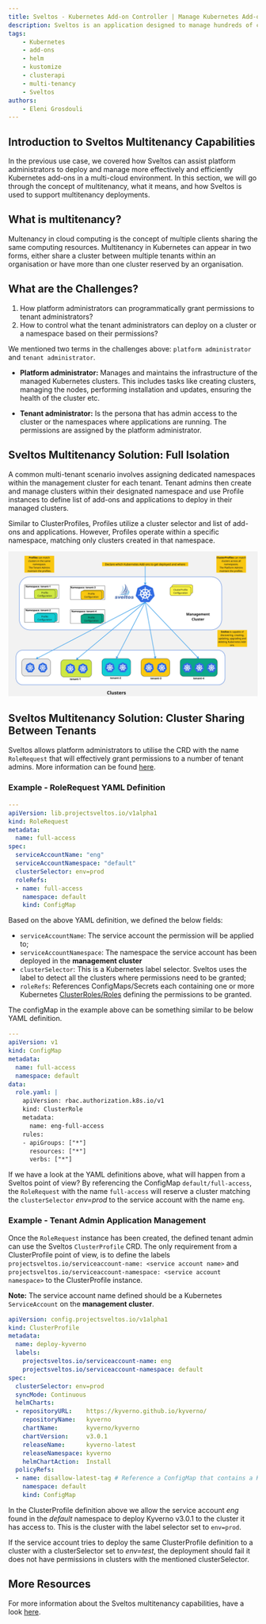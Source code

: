 ```yaml
---
title: Sveltos - Kubernetes Add-on Controller | Manage Kubernetes Add-ons with Ease
description: Sveltos is an application designed to manage hundreds of clusters by providing declarative APIs to deploy Kubernetes add-ons across multiple clusters.
tags:
    - Kubernetes
    - add-ons
    - helm
    - kustomize
    - clusterapi
    - multi-tenancy
    - Sveltos
authors:
    - Eleni Grosdouli
---
```


## Introduction to Sveltos Multitenancy Capabilities

In the previous use case, we covered how Sveltos can assist platform administrators to deploy and manage more effectively and efficiently Kubernetes add-ons in a multi-cloud environment. In this section, we will go through the concept of multitenancy, what it means, and how Sveltos is used to support multitenancy deployments.

## What is multitenancy?

Multenancy in cloud computing is the concept of multiple clients sharing the same computing resources. Multitenancy in Kubernetes can appear in two forms, either share a cluster between multiple tenants within an organisation or have more than one cluster reserved by an organisation.

## What are the Challenges?

1. How platform administrators can programmatically grant permissions to tenant administrators?
2. How to control what the tenant administrators can deploy on a cluster or a namespace based on their permissions?

We mentioned two terms in the challenges above: `platform administrator` and `tenant administrator`.

- **Platform administrator:** Manages and maintains the infrastructure of the managed Kubernetes clusters. This includes tasks like creating clusters, managing the nodes, performing installation and updates, ensuring the health of the cluster etc.

- **Tenant administrator:** Is the persona that has admin access to the cluster or the namespaces where applications are running. The permissions are assigned by the platform administrator.

## Sveltos Multitenancy Solution: Full Isolation

A common multi-tenant scenario involves assigning dedicated namespaces within the management cluster for each tenant. Tenant admins then create and manage clusters within their designated namespace and use Profile instances to define list of add-ons and applications to deploy in their managed clusters.

Similar to ClusterProfiles, Profiles utilize a cluster selector and list of add-ons and applications. However,  Profiles operate within a specific namespace, matching only clusters created in that namespace. 

![Profile vs ClusterProfile](../assets/Sveltos_Profile_ClusterProfile.jpg)

## Sveltos Multitenancy Solution: Cluster Sharing Between Tenants

Sveltos allows platform administrators to utilise the CRD with the name `RoleRequest` that will effectively grant permissions to a number of tenant admins. More information can be found [here](../features/multi-tenancy-sharing-cluster.md).

### Example - RoleRequest YAML Definition

```yaml
---
apiVersion: lib.projectsveltos.io/v1alpha1
kind: RoleRequest
metadata:
  name: full-access
spec:
  serviceAccountName: "eng"
  serviceAccountNamespace: "default"
  clusterSelector: env=prod
  roleRefs:
  - name: full-access
    namespace: default
    kind: ConfigMap
```
Based on the above YAML definition, we defined the below fields:

- `serviceAccountName`: The service account the permission will be applied to;
- `serviceAccountNamespace`: The namespace the service account has been deployed in the **management cluster**
- `clusterSelector`: This is a Kubernetes label selector. Sveltos uses the label to detect all the clusters where permissions need to be granted;
- `roleRefs`: References ConfigMaps/Secrets each containing one or more Kubernetes [ClusterRoles/Roles](https://kubernetes.io/docs/reference/access-authn-authz/rbac/) defining the permissions to be granted.

The configMap in the example above can be something similar to be below YAML definition.

```yaml
---
apiVersion: v1
kind: ConfigMap
metadata:
  name: full-access
  namespace: default
data:
  role.yaml: |
    apiVersion: rbac.authorization.k8s.io/v1
    kind: ClusterRole
    metadata:
      name: eng-full-access
    rules:
    - apiGroups: ["*"]
      resources: ["*"]
      verbs: ["*"]
```

If we have a look at the YAML definitions above, what will happen from a Sveltos point of view? By referencing the ConfigMap `default/full-access`, the `RoleRequest` with the name `full-access` will reserve a cluster matching the `clusterSelector` *env=prod* to the service account with the name `eng`.

### Example - Tenant Admin Application Management

Once the `RoleRequest` instance has been created, the defined tenant admin can use the Sveltos `ClusterProfile` CRD. The only requirement from a ClusterProfile point of view, is to define the labels `projectsveltos.io/serviceaccount-name: <service account name>` and `projectsveltos.io/serviceaccount-namespace: <service account namespace>` to the ClusterProfile instance.

**Note:** The service account name defined should be a Kubernetes `ServiceAccount` on the **management cluster**.

```yaml
apiVersion: config.projectsveltos.io/v1alpha1
kind: ClusterProfile
metadata:
  name: deploy-kyverno
  labels:
    projectsveltos.io/serviceaccount-name: eng
    projectsveltos.io/serviceaccount-namespace: default
spec:
  clusterSelector: env=prod
  syncMode: Continuous
  helmCharts:
  - repositoryURL:    https://kyverno.github.io/kyverno/
    repositoryName:   kyverno
    chartName:        kyverno/kyverno
    chartVersion:     v3.0.1
    releaseName:      kyverno-latest
    releaseNamespace: kyverno
    helmChartAction:  Install
  policyRefs:
  - name: disallow-latest-tag # Reference a ConfigMap that contains a Kyverno ClusterPolicy
    namespace: default
    kind: ConfigMap
```

In the ClusterProfile definition above we allow the service account *eng* found in the *default* namespace to deploy Kyverno v3.0.1 to the cluster it has access to. This is the cluster with the label selector set to `env=prod`.

If the service account tries to deploy the same ClusterProfile definition to a cluster with a clusterSelector set to *env=test*, the deployment should fail it does not have permissions in clusters with the mentioned clusterSelector.

## More Resources

For more information about the Sveltos multitenancy capabilities, have a look [here](../features/multi-tenancy-sharing-cluster.md).
